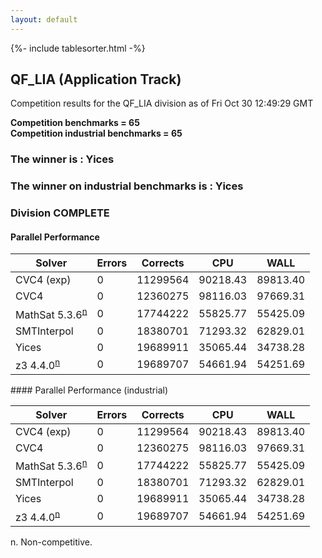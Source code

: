 ```yaml
---
layout: default
---
```

{%- include tablesorter.html -%}

##  QF_LIA (Application Track)

Competition results for the QF_LIA division as of Fri Oct 30 12:49:29 GMT

**Competition benchmarks = 65** 
**<br/>Competition industrial benchmarks = 65** 

###  The winner is : Yices 
###  The winner on industrial benchmarks is : Yices 
### Division COMPLETE
 




#### Parallel Performance
<table id="parallel" class="result sorted">
<thead>
<tr>
<th class="center">Solver</th><th class="center">Errors</th>
<th class="center">Corrects</th>
<th class="center">CPU</th>
<th class="center">WALL</th>
</tr>
</thead>
<tr>
<td>CVC4 (exp)</td>
<td class="right">0</td>
<td class="right">11299564</td>
<td class="right">90218.43</td>
<td class="right">89813.40</td>
</tr>
<tr>
<td>CVC4</td>
<td class="right">0</td>
<td class="right">12360275</td>
<td class="right">98116.03</td>
<td class="right">97669.31</td>
</tr>
<tr>
<td><span class="non-competing-grey">MathSat 5.3.6<sup><a href="#fn">n</a></sup></span></td>
<td class="right">0</td>
<td class="right">17744222</td>
<td class="right">55825.77</td>
<td class="right">55425.09</td>
</tr>
<tr>
<td>SMTInterpol</td>
<td class="right">0</td>
<td class="right">18380701</td>
<td class="right">71293.32</td>
<td class="right">62829.01</td>
</tr>
<tr>
<td>Yices</td>
<td class="right">0</td>
<td class="right">19689911</td>
<td class="right">35065.44</td>
<td class="right">34738.28</td>
</tr>
<tr>
<td><span class="non-competing-grey">z3 4.4.0<sup><a href="#fn">n</a></sup></span></td>
<td class="right">0</td>
<td class="right">19689707</td>
<td class="right">54661.94</td>
<td class="right">54251.69</td>
</tr>
</table>
#### Parallel Performance (industrial)
<table id="paralleli" class="result sorted">
<thead>
<tr>
<th class="center">Solver</th><th class="center">Errors</th>
<th class="center">Corrects</th>
<th class="center">CPU</th>
<th class="center">WALL</th>
</tr>
</thead>
<tr>
<td>CVC4 (exp)</td>
<td class="right">0</td>
<td class="right">11299564</td>
<td class="right">90218.43</td>
<td class="right">89813.40</td>
</tr>
<tr>
<td>CVC4</td>
<td class="right">0</td>
<td class="right">12360275</td>
<td class="right">98116.03</td>
<td class="right">97669.31</td>
</tr>
<tr>
<td><span class="non-competing-grey">MathSat 5.3.6<sup><a href="#fn">n</a></sup></span></td>
<td class="right">0</td>
<td class="right">17744222</td>
<td class="right">55825.77</td>
<td class="right">55425.09</td>
</tr>
<tr>
<td>SMTInterpol</td>
<td class="right">0</td>
<td class="right">18380701</td>
<td class="right">71293.32</td>
<td class="right">62829.01</td>
</tr>
<tr>
<td>Yices</td>
<td class="right">0</td>
<td class="right">19689911</td>
<td class="right">35065.44</td>
<td class="right">34738.28</td>
</tr>
<tr>
<td><span class="non-competing-grey">z3 4.4.0<sup><a href="#fn">n</a></sup></span></td>
<td class="right">0</td>
<td class="right">19689707</td>
<td class="right">54661.94</td>
<td class="right">54251.69</td>
</tr>
</table>

<span id="fn"> n. Non-competitive.</span>
